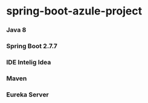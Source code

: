 # spring-boot-azule-project
### Java 8
### Spring Boot 2.7.7
### IDE Intelig Idea
### Maven
### Eureka Server
